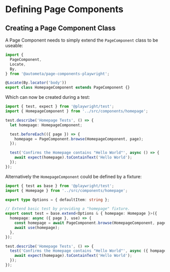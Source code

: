 # Defining Page Components

## Creating a Page Component Class

A Page Component needs to simply extend the `PageComponent` class to be
useable:

```ts
import {
  PageComponent,
  Locate,
  By,
} from '@autometa/page-components-playwright';

@Locate(By.locator('body'))
export class HomepageComponent extends PageComponent {}
```

Which can now be created during a test:

```ts
import { test, expect } from '@playwright/test';
import { HomepageComponent } from '../src/components/homepage';

test.describe('Homepage Tests', () => {
  let homepage: HomepageComponent;

  test.beforeEach(({ page }) => {
    homepage = PageComponent.browse(HomepageComponent, page);
  });

  test('Confirms the Homepage contains "Hello World"', async () => {
    await expect(homepage).toContainText('Hello World');
  });
});
```

Alternatively the `HomepageComponent` could be defined by a fixture:

```ts
import { test as base } from '@playwright/test';
import { Homepage } from '../src/components/homepage';

export type Options = { defaultItem: string };

// Extend basic test by providing a "homepage" fixture.
export const test = base.extend<Options & { homepage: Homepage }>({
  homepage: async ({ page }, use) => {
    const homepage = await PageComponent.browse(HomepageComponent, page);
    await use(homepage);
  },
});

test.describe('Homepage Tests', () => {
  test('Confirms the Homepage contains "Hello World"', async ({ hompage }) => {
    await expect(homepage).toContainText('Hello World');
  });
});
```
